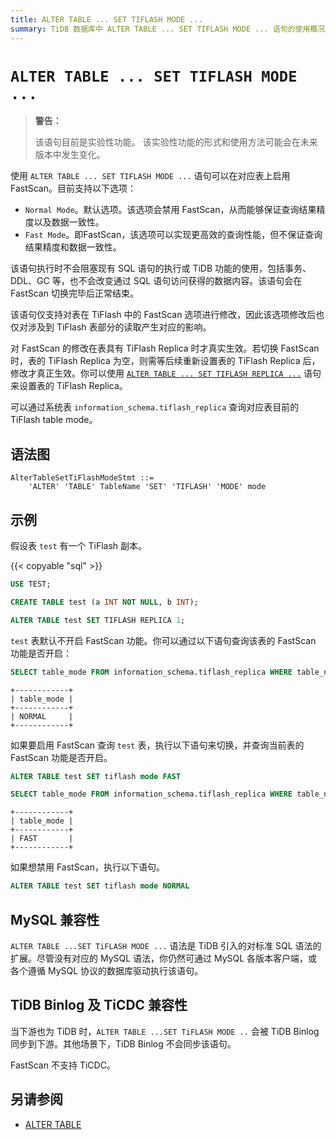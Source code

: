```yaml
---
title: ALTER TABLE ... SET TIFLASH MODE ...
summary: TiDB 数据库中 ALTER TABLE ... SET TIFLASH MODE ... 语句的使用概况。
---
```


# `ALTER TABLE ... SET TIFLASH MODE ...`

> **警告：**
>
> 该语句目前是实验性功能。
> 该实验性功能的形式和使用方法可能会在未来版本中发生变化。

使用 `ALTER TABLE ... SET TIFLASH MODE ...` 语句可以在对应表上启用 FastScan。目前支持以下选项：

- `Normal Mode`。默认选项。该选项会禁用 FastScan，从而能够保证查询结果精度以及数据一致性。
- `Fast Mode`。即FastScan，该选项可以实现更高效的查询性能，但不保证查询结果精度和数据一致性。

该语句执行时不会阻塞现有 SQL 语句的执行或 TiDB 功能的使用，包括事务、DDL、GC 等，也不会改变通过 SQL 语句访问获得的数据内容。该语句会在 FastScan 切换完毕后正常结束。

该语句仅支持对表在 TiFlash 中的 FastScan 选项进行修改，因此该选项修改后也仅对涉及到 TiFlash 表部分的读取产生对应的影响。

对 FastScan 的修改在表具有 TiFlash Replica 时才真实生效。若切换 FastScan 时，表的 TiFlash Replica 为空，则需等后续重新设置表的 TiFlash Replica 后，修改才真正生效。你可以使用 [`ALTER TABLE ... SET TIFLASH REPLICA ...`](/sql-statements/sql-statement-alter-table.md) 语句来设置表的 TiFlash Replica。

可以通过系统表 `information_schema.tiflash_replica` 查询对应表目前的 TiFlash table mode。

## 语法图

```ebnf+diagram
AlterTableSetTiFlashModeStmt ::=
    'ALTER' 'TABLE' TableName 'SET' 'TIFLASH' 'MODE' mode
```

## 示例

假设表 `test` 有一个 TiFlash 副本。

{{< copyable "sql" >}}

```sql
USE TEST;

CREATE TABLE test (a INT NOT NULL, b INT);

ALTER TABLE test SET TIFLASH REPLICA 1;
```

`test` 表默认不开启 FastScan 功能。你可以通过以下语句查询该表的 FastScan 功能是否开启：

```sql
SELECT table_mode FROM information_schema.tiflash_replica WHERE table_name = 'test' AND table_schema = 'test'
```

```
+------------+
| table_mode |
+------------+
| NORMAL     |
+------------+
```

如果要启用 FastScan 查询 `test` 表，执行以下语句来切换，并查询当前表的 FastScan 功能是否开启。

```sql
ALTER TABLE test SET tiflash mode FAST

SELECT table_mode FROM information_schema.tiflash_replica WHERE table_name = 'test' AND table_schema = 'test'
```

```
+------------+
| table_mode |
+------------+
| FAST       |
+------------+
```

如果想禁用 FastScan，执行以下语句。

```sql
ALTER TABLE test SET tiflash mode NORMAL
```

## MySQL 兼容性

`ALTER TABLE ...SET TiFLASH MODE ...`  语法是 TiDB 引入的对标准 SQL 语法的扩展。尽管没有对应的 MySQL 语法，你仍然可通过 MySQL 各版本客户端，或各个遵循 MySQL 协议的数据库驱动执行该语句。

## TiDB Binlog 及 TiCDC 兼容性

当下游也为 TiDB 时，`ALTER TABLE ...SET TiFLASH MODE ..` 会被 TiDB Binlog 同步到下游。其他场景下，TiDB Binlog 不会同步该语句。

FastScan 不支持 TiCDC。

## 另请参阅

- [ALTER TABLE](/sql-statements/sql-statement-alter-table.md)